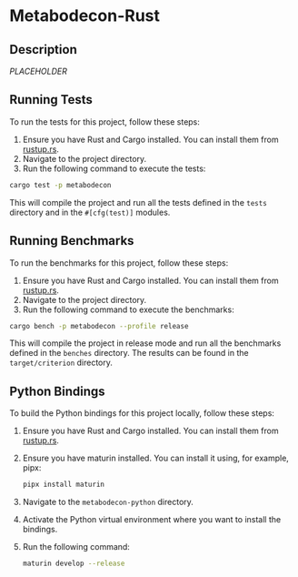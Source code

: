 # Metabodecon-Rust

## Description
*PLACEHOLDER*

## Running Tests

To run the tests for this project, follow these steps:

1. Ensure you have Rust and Cargo installed. You can install them from [rustup.rs](https://rustup.rs/).
2. Navigate to the project directory.
3. Run the following command to execute the tests:

```sh
cargo test -p metabodecon
```

This will compile the project and run all the tests defined in the `tests` directory and in the `#[cfg(test)]` modules.

## Running Benchmarks

To run the benchmarks for this project, follow these steps:

1. Ensure you have Rust and Cargo installed. You can install them from [rustup.rs](https://rustup.rs/).
2. Navigate to the project directory.
3. Run the following command to execute the benchmarks:

```sh
cargo bench -p metabodecon --profile release
```

This will compile the project in release mode and run all the benchmarks defined in the `benches` directory.
The results can be found in the `target/criterion` directory.

## Python Bindings

To build the Python bindings for this project locally, follow these steps:

1. Ensure you have Rust and Cargo installed. You can install them from [rustup.rs](https://rustup.rs/).
2. Ensure you have maturin installed. You can install it using, for example, pipx:

    ```sh
    pipx install maturin
    ```

3. Navigate to the `metabodecon-python` directory.
4. Activate the Python virtual environment where you want to install the bindings.
5. Run the following command:

   ```sh
   maturin develop --release
   ```
